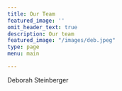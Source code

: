 ```yaml
---
title: Our Team
featured_image: ''
omit_header_text: true
description: Our team
featured_image: "/images/deb.jpeg"
type: page
menu: main

---
```


Deborah Steinberger
